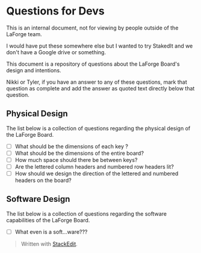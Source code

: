 ﻿
#   Questions for Devs
This is an internal document, not for viewing by people outside of the LaForge team. 

I would have put these somewhere else but I wanted to try StakedIt and we don't have a Google drive or something. 

This document is a repository of questions about the LaForge Board's design and intentions.

Nikki or Tyler, if you have an answer to any of these questions, mark that question as complete and add the answer as quoted text directly below that question.

## Physical Design
The list below is a collection of questions regarding the physical design of the LaForge Board.
- [ ] What should be the dimensions of each key ? 
- [ ] What should be the dimensions of the entire board?
- [ ] How much space should there be between keys?
- [ ]  Are the lettered column headers and numbered row headers lit?
- [ ] How should we design the direction of the lettered and numbered headers on the board?

## Software Design
The list below is a collection of questions regarding the software capabilities of the LaForge Board.
- [ ] What even is a soft...ware???
>
> Written with [StackEdit](https://stackedit.io/).
